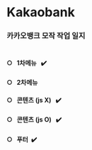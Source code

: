 # Kakaobank


  ### 카카오뱅크 모작 작업 일지<br><br>
  #### ○ &nbsp; 1차메뉴 &nbsp; ✔️
  #### ○  &nbsp; 2차메뉴  &nbsp;
  #### ○  &nbsp; 콘텐츠 (js X) &nbsp; ✔️
  #### ○ &nbsp; 콘텐츠 (js O)  &nbsp; ✔️
  #### ○  &nbsp; 푸터  &nbsp;✔️


